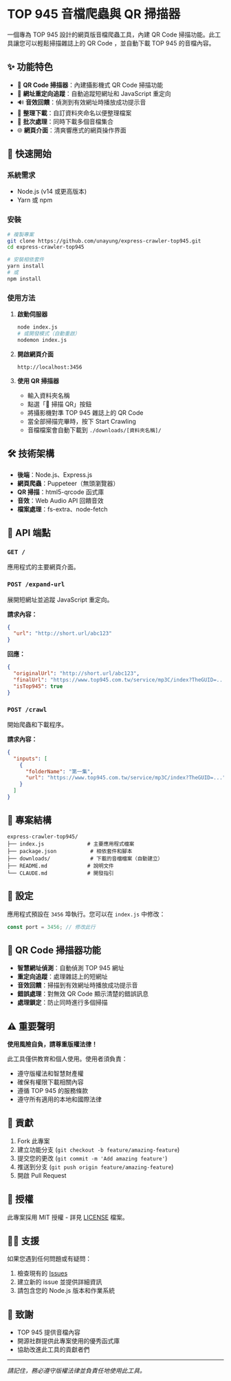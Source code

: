 # TOP 945 音檔爬蟲與 QR 掃描器

一個專為 TOP 945 設計的網頁版音檔爬蟲工具，內建 QR Code 掃描功能。此工具讓您可以輕鬆掃描雜誌上的 QR Code ，並自動下載 TOP 945 的音檔內容。

## ✨ 功能特色

- 📱 **QR Code 掃描器**：內建攝影機式 QR Code 掃描功能
- 🔗 **網址重定向追蹤**：自動追蹤短網址和 JavaScript 重定向
- 🔊 **音效回饋**：偵測到有效網址時播放成功提示音
- 📁 **整理下載**：自訂資料夾命名以便整理檔案
- 🎵 **批次處理**：同時下載多個音檔集合
- 🌐 **網頁介面**：清爽響應式的網頁操作界面

## 🚀 快速開始

### 系統需求

- Node.js (v14 或更高版本)
- Yarn 或 npm

### 安裝

```bash
# 複製專案
git clone https://github.com/unayung/express-crawler-top945.git
cd express-crawler-top945

# 安裝相依套件
yarn install
# 或
npm install
```

### 使用方法

1. **啟動伺服器**

   ```bash
   node index.js
   # 或開發模式（自動重啟）
   nodemon index.js
   ```

2. **開啟網頁介面**

   ```
   http://localhost:3456
   ```

3. **使用 QR 掃描器**
   - 輸入資料夾名稱
   - 點選「📱 掃描 QR」按鈕
   - 將攝影機對準 TOP 945 雜誌上的 QR Code
   - 當全部掃描完畢時，按下 Start Crawling
   - 音檔檔案會自動下載到 `./downloads/[資料夾名稱]/`

## 🛠️ 技術架構

- **後端**：Node.js、Express.js
- **網頁爬蟲**：Puppeteer（無頭瀏覽器）
- **QR 掃描**：html5-qrcode 函式庫
- **音效**：Web Audio API 回饋音效
- **檔案處理**：fs-extra、node-fetch

## 📡 API 端點

### `GET /`

應用程式的主要網頁介面。

### `POST /expand-url`

展開短網址並追蹤 JavaScript 重定向。

**請求內容：**

```json
{
  "url": "http://short.url/abc123"
}
```

**回應：**

```json
{
  "originalUrl": "http://short.url/abc123",
  "finalUrl": "https://www.top945.com.tw/service/mp3C/index?TheGUID=...",
  "isTop945": true
}
```

### `POST /crawl`

開始爬蟲和下載程序。

**請求內容：**

```json
{
  "inputs": [
    {
      "folderName": "第一集",
      "url": "https://www.top945.com.tw/service/mp3C/index?TheGUID=..."
    }
  ]
}
```

## 📂 專案結構

```
express-crawler-top945/
├── index.js              # 主要應用程式檔案
├── package.json           # 相依套件和腳本
├── downloads/             # 下載的音檔檔案（自動建立）
├── README.md             # 說明文件
└── CLAUDE.md             # 開發指引
```

## 🔧 設定

應用程式預設在 `3456` 埠執行。您可以在 `index.js` 中修改：

```javascript
const port = 3456; // 修改此行
```

## 📱 QR Code 掃描器功能

- **智慧網址偵測**：自動偵測 TOP 945 網址
- **重定向追蹤**：處理雜誌上的短網址
- **音效回饋**：掃描到有效網址時播放成功提示音
- **錯誤處理**：對無效 QR Code 顯示清楚的錯誤訊息
- **處理鎖定**：防止同時進行多個掃描

## ⚠️ 重要聲明

**使用風險自負，請尊重版權法律！**

此工具僅供教育和個人使用。使用者須負責：

- 遵守版權法和智慧財產權
- 確保有權限下載相關內容
- 遵循 TOP 945 的服務條款
- 遵守所有適用的本地和國際法律

## 🤝 貢獻

1. Fork 此專案
2. 建立功能分支 (`git checkout -b feature/amazing-feature`)
3. 提交您的更改 (`git commit -m 'Add amazing feature'`)
4. 推送到分支 (`git push origin feature/amazing-feature`)
5. 開啟 Pull Request

## 📄 授權

此專案採用 MIT 授權 - 詳見 [LICENSE](LICENSE) 檔案。

## 🙋‍♂️ 支援

如果您遇到任何問題或有疑問：

1. 檢查現有的 [Issues](https://github.com/unayung/express-crawler-top945/issues)
2. 建立新的 issue 並提供詳細資訊
3. 請包含您的 Node.js 版本和作業系統

## 🌟 致謝

- TOP 945 提供音檔內容
- 開源社群提供此專案使用的優秀函式庫
- 協助改進此工具的貢獻者們

---

_請記住，務必遵守版權法律並負責任地使用此工具。_
